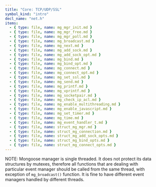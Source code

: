```yaml
---
title: "Core: TCP/UDP/SSL"
symbol_kind: "intro"
decl_name: "net.h"
items:
  - { type: file, name: mg_mgr_init.md }
  - { type: file, name: mg_mgr_free.md }
  - { type: file, name: mg_mgr_poll.md }
  - { type: file, name: mg_broadcast.md }
  - { type: file, name: mg_next.md }
  - { type: file, name: mg_add_sock.md }
  - { type: file, name: mg_add_sock_opt.md }
  - { type: file, name: mg_bind.md }
  - { type: file, name: mg_bind_opt.md }
  - { type: file, name: mg_connect.md }
  - { type: file, name: mg_connect_opt.md }
  - { type: file, name: mg_set_ssl.md }
  - { type: file, name: mg_send.md }
  - { type: file, name: mg_printf.md }
  - { type: file, name: mg_vprintf.md }
  - { type: file, name: mg_socketpair.md }
  - { type: file, name: mg_check_ip_acl.md }
  - { type: file, name: mg_enable_multithreading.md }
  - { type: file, name: mg_enable_javascript.md }
  - { type: file, name: mg_set_timer.md }
  - { type: file, name: mg_time.md }
  - { type: file, name: mg_event_handler_t.md }
  - { type: file, name: struct_mg_mgr.md }
  - { type: file, name: struct_mg_connection.md }
  - { type: file, name: struct_mg_add_sock_opts.md }
  - { type: file, name: struct_mg_bind_opts.md }
  - { type: file, name: struct_mg_connect_opts.md }
---
```


NOTE: Mongoose manager is single threaded. It does not protect
its data structures by mutexes, therefore all functions that are dealing
with particular event manager should be called from the same thread,
with exception of `mg_broadcast()` function. It is fine to have different
event managers handled by different threads.

